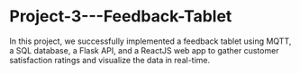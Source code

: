 # Project-3---Feedback-Tablet
In this project, we successfully implemented a feedback tablet using MQTT, a SQL database, a Flask API, and a ReactJS web app to gather customer satisfaction ratings and visualize the data in real-time.
